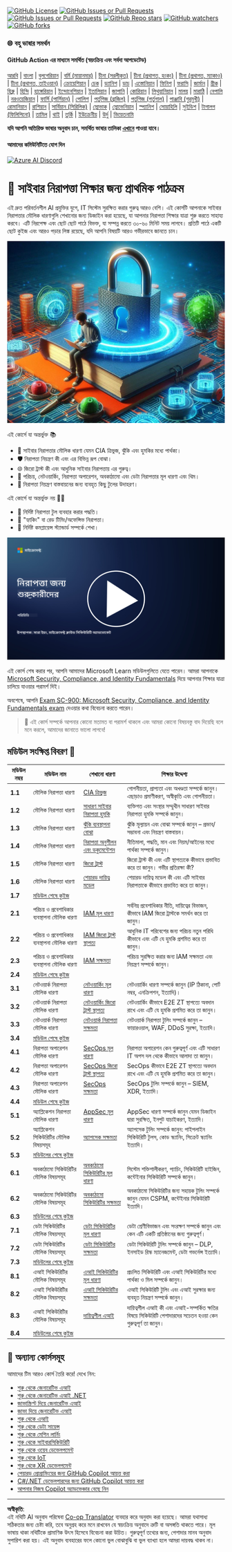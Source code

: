 <!--
CO_OP_TRANSLATOR_METADATA:
{
  "original_hash": "33e83c2beb28a1b6e031416624dc23aa",
  "translation_date": "2025-10-11T10:49:50+00:00",
  "source_file": "README.md",
  "language_code": "bn"
}
-->
[![GitHub License](https://img.shields.io/github/license/microsoft/Security-101)](https://github.com/microsoft/Security-101/blob/main/LICENSE)
[![GitHub Issues or Pull Requests](https://img.shields.io/github/issues-pr/microsoft/Security-101)](https://github.com/microsoft/Security-101/pulls)
[![GitHub Issues or Pull Requests](https://img.shields.io/github/issues/microsoft/Security-101)](https://github.com/microsoft/Security-101/issues)
[![GitHub Repo stars](https://img.shields.io/github/stars/microsoft/Security-101)](https://github.com/microsoft/Security-101/stargazers)
[![GitHub watchers](https://img.shields.io/github/watchers/microsoft/Security-101)](https://github.com/microsoft/Security-101/watchers)
[![GitHub forks](https://img.shields.io/github/forks/microsoft/Security-101)](https://github.com/microsoft/Security-101/forks)

### 🌐 বহু ভাষার সমর্থন

#### GitHub Action এর মাধ্যমে সমর্থিত (স্বয়ংক্রিয় এবং সর্বদা আপডেটেড)

<!-- CO-OP TRANSLATOR LANGUAGES TABLE START -->
[আরবি](../ar/README.md) | [বাংলা](./README.md) | [বুলগেরিয়ান](../bg/README.md) | [বর্মি (মায়ানমার)](../my/README.md) | [চীনা (সরলীকৃত)](../zh/README.md) | [চীনা (প্রথাগত, হংকং)](../hk/README.md) | [চীনা (প্রথাগত, ম্যাকাও)](../mo/README.md) | [চীনা (প্রথাগত, তাইওয়ান)](../tw/README.md) | [ক্রোয়েশিয়ান](../hr/README.md) | [চেক](../cs/README.md) | [ড্যানিশ](../da/README.md) | [ডাচ](../nl/README.md) | [এস্তোনিয়ান](../et/README.md) | [ফিনিশ](../fi/README.md) | [ফরাসি](../fr/README.md) | [জার্মান](../de/README.md) | [গ্রীক](../el/README.md) | [হিব্রু](../he/README.md) | [হিন্দি](../hi/README.md) | [হাঙ্গেরিয়ান](../hu/README.md) | [ইন্দোনেশিয়ান](../id/README.md) | [ইতালিয়ান](../it/README.md) | [জাপানি](../ja/README.md) | [কোরিয়ান](../ko/README.md) | [লিথুয়ানিয়ান](../lt/README.md) | [মালয়](../ms/README.md) | [মারাঠি](../mr/README.md) | [নেপালি](../ne/README.md) | [নরওয়েজিয়ান](../no/README.md) | [ফার্সি (পার্সিয়ান)](../fa/README.md) | [পোলিশ](../pl/README.md) | [পর্তুগিজ (ব্রাজিল)](../br/README.md) | [পর্তুগিজ (পর্তুগাল)](../pt/README.md) | [পাঞ্জাবি (গুরমুখী)](../pa/README.md) | [রোমানিয়ান](../ro/README.md) | [রাশিয়ান](../ru/README.md) | [সার্বিয়ান (সিরিলিক)](../sr/README.md) | [স্লোভাক](../sk/README.md) | [স্লোভেনিয়ান](../sl/README.md) | [স্প্যানিশ](../es/README.md) | [সোয়াহিলি](../sw/README.md) | [সুইডিশ](../sv/README.md) | [টাগালগ (ফিলিপিনো)](../tl/README.md) | [তামিল](../ta/README.md) | [থাই](../th/README.md) | [তুর্কি](../tr/README.md) | [ইউক্রেনীয়](../uk/README.md) | [উর্দু](../ur/README.md) | [ভিয়েতনামি](../vi/README.md)
<!-- CO-OP TRANSLATOR LANGUAGES TABLE END -->

**যদি আপনি অতিরিক্ত ভাষার অনুবাদ চান, সমর্থিত ভাষার তালিকা [এখানে](https://github.com/Azure/co-op-translator/blob/main/getting_started/supported-languages.md) পাওয়া যাবে।**

#### আমাদের কমিউনিটিতে যোগ দিন 
[![Azure AI Discord](https://dcbadge.limes.pink/api/server/kzRShWzttr)](https://discord.gg/kzRShWzttr)

# 🚀 সাইবার নিরাপত্তা শিক্ষার জন্য প্রাথমিক পাঠক্রম

এই দ্রুত পরিবর্তনশীল AI প্রযুক্তির যুগে, IT সিস্টেম সুরক্ষিত করার গুরুত্ব আরও বেশি। এই কোর্সটি আপনাকে সাইবার নিরাপত্তার মৌলিক ধারণাগুলি শেখানোর জন্য ডিজাইন করা হয়েছে, যা আপনার নিরাপত্তা শিক্ষার যাত্রা শুরু করতে সাহায্য করবে। এটি নিরপেক্ষ এবং ছোট ছোট পাঠে বিভক্ত, যা সম্পন্ন করতে ৩০-৬০ মিনিট সময় লাগবে। প্রতিটি পাঠে একটি ছোট কুইজ এবং আরও পড়ার লিঙ্ক রয়েছে, যদি আপনি বিষয়টি আরও গভীরভাবে জানতে চান।

![Cybersecurity for Beginners](../../translated_images/banner.cc5b05d7e5deed065123ba68678b48cbbfe411cb264c09cec64f58eda064a28a.bn.jpg)

এই কোর্সে যা অন্তর্ভুক্ত 📚

- 🔐 সাইবার নিরাপত্তার মৌলিক ধারণা যেমন CIA ত্রিভুজ, ঝুঁকি এবং হুমকির মধ্যে পার্থক্য।
- 🛡️ নিরাপত্তা নিয়ন্ত্রণ কী এবং এর বিভিন্ন রূপ বোঝা।
- 🌐 জিরো ট্রাস্ট কী এবং আধুনিক সাইবার নিরাপত্তায় এর গুরুত্ব।
- 🔑 পরিচয়, নেটওয়ার্কিং, নিরাপত্তা অপারেশন, অবকাঠামো এবং ডেটা নিরাপত্তার মূল ধারণা এবং থিম।
- 🔧 নিরাপত্তা নিয়ন্ত্রণ বাস্তবায়নের জন্য ব্যবহৃত কিছু টুলের উদাহরণ।

এই কোর্সে যা অন্তর্ভুক্ত নয় 🙅‍♂️

- 🚫 নির্দিষ্ট নিরাপত্তা টুল ব্যবহার করার পদ্ধতি।
- 🚫 "হ্যাকিং" বা রেড টিমিং/অফেন্সিভ নিরাপত্তা।
- 🚫 নির্দিষ্ট কমপ্লায়েন্স স্ট্যান্ডার্ড সম্পর্কে শেখা।

[![ভিডিও দেখুন](../../translated_images/intro_placeholder.f42382df518f233a1ea3cb1c82ae8f92732bc3ac4ac2b3138cb561d24ca91df5.bn.png)](https://learn-video.azurefd.net/vod/player?id=a0fe1cef-c064-4d59-97a9-e89e12a99b4d)

এই কোর্স শেষ করার পর, আপনি আমাদের Microsoft Learn মডিউলগুলিতে যেতে পারেন। আমরা আপনাকে [Microsoft Security, Compliance, and Identity Fundamentals](https://learn.microsoft.com/training/paths/describe-concepts-of-security-compliance-identity/?WT.mc_id=academic-96948-sayoung) দিয়ে আপনার শিক্ষার যাত্রা চালিয়ে যাওয়ার পরামর্শ দিই।

অবশেষে, আপনি [Exam SC-900: Microsoft Security, Compliance, and Identity Fundamentals exam](https://learn.microsoft.com/credentials/certifications/exams/sc-900/?WT.mc_id=academic-96948-sayoung) দেওয়ার কথা বিবেচনা করতে পারেন।

> 💁 এই কোর্স সম্পর্কে আপনার কোনো মতামত বা পরামর্শ থাকলে এবং আমরা কোনো বিষয়বস্তু বাদ দিয়েছি বলে মনে করলে, আমাদের জানাতে ভালো লাগবে!

## মডিউল সংক্ষিপ্ত বিবরণ 📝 
| **মডিউল নম্বর** | **মডিউল নাম**                           | **শেখানো ধারণা**                  | **শিক্ষার উদ্দেশ্য**                                                                                          |
|-------------------|-------------------------------------------|--------------------------------------|-----------------------------------------------------------------------------------------------------------------|
| **1.1**           | মৌলিক নিরাপত্তা ধারণা                   | [CIA ত্রিভুজ](https://github.com/microsoft/Security-101/blob/main/1.1%20The%20CIA%20triad%20and%20other%20key%20concepts.md)                        | গোপনীয়তা, প্রাপ্যতা এবং অখণ্ডতা সম্পর্কে জানুন। এছাড়াও প্রমাণীকরণ, অস্বীকৃতি এবং গোপনীয়তা। |
| **1.2**           | মৌলিক নিরাপত্তা ধারণা                   | [সাধারণ সাইবার নিরাপত্তা হুমকি](https://github.com/microsoft/Security-101/blob/main/1.2%20Common%20cybersecurity%20threats.md)        | ব্যক্তিগত এবং সংস্থার সম্মুখীন সাধারণ সাইবার নিরাপত্তা হুমকি সম্পর্কে জানুন।                             |
| **1.3**           | মৌলিক নিরাপত্তা ধারণা                   | [ঝুঁকি ব্যবস্থাপনা বোঝা](https://github.com/microsoft/Security-101/blob/main/1.3%20Understanding%20risk%20management.md)       | ঝুঁকি মূল্যায়ন এবং বোঝা সম্পর্কে জানুন – প্রভাব/সম্ভাবনা এবং নিয়ন্ত্রণ বাস্তবায়ন।                                                                                                               | |
| **1.4**           | মৌলিক নিরাপত্তা ধারণা                   | [নিরাপত্তা অনুশীলন এবং ডকুমেন্টেশন](https://github.com/microsoft/Security-101/blob/main/1.4%20Security%20practices%20and%20documentation.md) | নীতিমালা, পদ্ধতি, মান এবং নিয়ম/আইনের মধ্যে পার্থক্য সম্পর্কে জানুন।                         |
| **1.5**           | মৌলিক নিরাপত্তা ধারণা                   | [জিরো ট্রাস্ট](https://github.com/microsoft/Security-101/blob/main/1.5%20Zero%20trust.md)                           | জিরো ট্রাস্ট কী এবং এটি স্থাপত্যকে কীভাবে প্রভাবিত করে তা জানুন। গভীর প্রতিরক্ষা কী?                   |
| **1.6**           | মৌলিক নিরাপত্তা ধারণা                   | [শেয়ারড দায়িত্ব মডেল](https://github.com/microsoft/Security-101/blob/main/1.6%20Shared%20responsibility%20model.md)                           | শেয়ারড দায়িত্ব মডেল কী এবং এটি সাইবার নিরাপত্তাকে কীভাবে প্রভাবিত করে তা জানুন।                  |
| **1.7**           | [মডিউল শেষে কুইজ](https://github.com/microsoft/Security-101/blob/main/1.7%20End%20of%20module%20quiz.md)                        |                                      |                                                                                                                 |
| **2.1**           | পরিচয় ও প্রবেশাধিকার ব্যবস্থাপনা মৌলিক ধারণা | [IAM মূল ধারণা](https://github.com/microsoft/Security-101/blob/main/2.1%20IAM%20key%20concepts.md)                     | সর্বনিম্ন প্রবেশাধিকার নীতি, দায়িত্বের বিভাজন, কীভাবে IAM জিরো ট্রাস্টকে সমর্থন করে তা জানুন।               |
| **2.2**           | পরিচয় ও প্রবেশাধিকার ব্যবস্থাপনা মৌলিক ধারণা | [IAM জিরো ট্রাস্ট স্থাপত্য](https://github.com/microsoft/Security-101/blob/main/2.2%20IAM%20zero%20trust%20architecture.md)          | আধুনিক IT পরিবেশের জন্য পরিচয় নতুন পরিধি কীভাবে এবং এটি যে হুমকি প্রশমিত করে তা জানুন।          |
| **2.3**           | পরিচয় ও প্রবেশাধিকার ব্যবস্থাপনা মৌলিক ধারণা | [IAM সক্ষমতা](https://github.com/microsoft/Security-101/blob/main/2.3%20IAM%20capabilities.md)                     | পরিচয় সুরক্ষিত করার জন্য IAM সক্ষমতা এবং নিয়ন্ত্রণ সম্পর্কে জানুন।                                                  |
| **2.4**           | [মডিউল শেষে কুইজ](https://github.com/microsoft/Security-101/blob/main/2.4%20End%20of%20module%20quiz.md)                        |                                      |                                                                                                                 |
| **3.1**           | নেটওয়ার্ক নিরাপত্তা মৌলিক ধারণা             | [নেটওয়ার্কিং মূল ধারণা](https://github.com/microsoft/Security-101/blob/main/3.1%20Networking%20key%20concepts.md)              | নেটওয়ার্কিং ধারণা সম্পর্কে জানুন (IP ঠিকানা, পোর্ট নম্বর, এনক্রিপশন, ইত্যাদি)।                                 |
| **3.2**           | নেটওয়ার্ক নিরাপত্তা মৌলিক ধারণা             | [নেটওয়ার্কিং জিরো ট্রাস্ট স্থাপত্য](https://github.com/microsoft/Security-101/blob/main/3.2%20Networking%20zero%20trust%20architecture.md)   | নেটওয়ার্কিং কীভাবে E2E ZT স্থাপত্যে অবদান রাখে এবং এটি যে হুমকি প্রশমিত করে তা জানুন।                  |
| **3.3**           | নেটওয়ার্ক নিরাপত্তা মৌলিক ধারণা             | [নেটওয়ার্ক নিরাপত্তা সক্ষমতা](https://github.com/microsoft/Security-101/blob/main/3.3%20Network%20security%20capabilities.md)        | নেটওয়ার্ক নিরাপত্তা টুলিং সম্পর্কে জানুন – ফায়ারওয়াল, WAF, DDoS সুরক্ষা, ইত্যাদি।                                    |
| **3.4**           | [মডিউল শেষে কুইজ](https://github.com/microsoft/Security-101/blob/main/3.4%20End%20of%20module%20quiz.md)                        |                                      |                                                                                                                 |
| **4.1**           | নিরাপত্তা অপারেশন মৌলিক ধারণা          | [SecOps মূল ধারণা](https://github.com/microsoft/Security-101/blob/main/4.1%20SecOps%20key%20concepts.md)                  | নিরাপত্তা অপারেশন কেন গুরুত্বপূর্ণ এবং এটি সাধারণ IT অপস দল থেকে কীভাবে আলাদা তা জানুন।                  |
| **4.2**           | নিরাপত্তা অপারেশন মৌলিক ধারণা          | [SecOps জিরো ট্রাস্ট স্থাপত্য](https://github.com/microsoft/Security-101/blob/main/4.2%20SecOps%20zero%20trust%20architecture.md)       | SecOps কীভাবে E2E ZT স্থাপত্যে অবদান রাখে এবং এটি যে হুমকি প্রশমিত করে তা জানুন।                      |
| **4.3**           | নিরাপত্তা অপারেশন মৌলিক ধারণা          | [SecOps সক্ষমতা](https://github.com/microsoft/Security-101/blob/main/4.3%20SecOps%20capabilities.md)                  | SecOps টুলিং সম্পর্কে জানুন – SIEM, XDR, ইত্যাদি।                                                                    |
| **4.4**           | [মডিউল শেষে কুইজ](https://github.com/microsoft/Security-101/blob/main/4.4%20End%20of%20module%20quiz.md)                        |                                      |                                                                                                                 |
| **5.1**           | অ্যাপ্লিকেশন নিরাপত্তা মৌলিক ধারণা         | [AppSec মূল ধারণা](https://github.com/microsoft/Security-101/blob/main/5.1%20AppSec%20key%20concepts.md)                  | AppSec ধারণা সম্পর্কে জানুন যেমন ডিজাইন দ্বারা সুরক্ষিত, ইনপুট যাচাইকরণ, ইত্যাদি।                                    |
| **5.2**           | অ্যাপ্লিকেশন সিকিউরিটির মৌলিক বিষয়সমূহ         | [অ্যাপসেক সক্ষমতা](https://github.com/microsoft/Security-101/blob/main/5.2%20AppSec%20key%20capabilities.md)                  | অ্যাপসেক টুলিং সম্পর্কে জানুন: পাইপলাইন সিকিউরিটি টুলস, কোড স্ক্যানিং, সিক্রেট স্ক্যানিং ইত্যাদি।                       |
| **5.3**           | [মডিউলের শেষে কুইজ](https://github.com/microsoft/Security-101/blob/main/5.3%20End%20of%20module%20quiz.md)                        |                                      |                                                                                                                 |
| **6.1**           | অবকাঠামো সিকিউরিটির মৌলিক বিষয়সমূহ      | [অবকাঠামো সিকিউরিটির মূল ধারণা](https://github.com/microsoft/Security-101/blob/main/6.1%20Infrastructure%20security%20key%20concepts.md) | সিস্টেম শক্তিশালীকরণ, প্যাচিং, সিকিউরিটি হাইজিন, কন্টেইনার সিকিউরিটি সম্পর্কে জানুন।                                  |
| **6.2**           | অবকাঠামো সিকিউরিটির মৌলিক বিষয়সমূহ      | [অবকাঠামো সিকিউরিটির সক্ষমতা](https://github.com/microsoft/Security-101/blob/main/6.2%20Infrastructure%20security%20capabilities.md) | অবকাঠামো সিকিউরিটির জন্য সহায়ক টুলিং সম্পর্কে জানুন যেমন CSPM, কন্টেইনার সিকিউরিটি ইত্যাদি।            |
| **6.3**           | [মডিউলের শেষে কুইজ](https://github.com/microsoft/Security-101/blob/main/6.3%20End%20of%20module%20quiz.md)                        |                                      |                                                                                                                 |
| **7.1**           | ডেটা সিকিউরিটির মৌলিক বিষয়সমূহ                | [ডেটা সিকিউরিটির মূল ধারণা](https://github.com/microsoft/Security-101/blob/main/7.1%20Data%20security%20key%20concepts.md)           | ডেটা শ্রেণীবিভাজন এবং সংরক্ষণ সম্পর্কে জানুন এবং কেন এটি একটি প্রতিষ্ঠানের জন্য গুরুত্বপূর্ণ।                     |
| **7.2**           | ডেটা সিকিউরিটির মৌলিক বিষয়সমূহ                | [ডেটা সিকিউরিটির সক্ষমতা](https://github.com/microsoft/Security-101/blob/main/7.2%20Data%20security%20capabilities.md)           | ডেটা সিকিউরিটি টুলিং সম্পর্কে জানুন – DLP, ইনসাইড রিস্ক ম্যানেজমেন্ট, ডেটা গভর্নেন্স ইত্যাদি।                          |
| **7.3**           | [মডিউলের শেষে কুইজ](https://github.com/microsoft/Security-101/blob/main/7.3%20End%20of%20module%20quiz.md)                        |
| **8.1**           | এআই সিকিউরিটির মৌলিক বিষয়সমূহ                | [এআই সিকিউরিটির মূল ধারণা](https://github.com/microsoft/Security-101/blob/main/8.1%20AI%20security%20key%20concepts.md)          | প্রচলিত সিকিউরিটি এবং এআই সিকিউরিটির মধ্যে পার্থক্য ও মিল সম্পর্কে জানুন।                 |
| **8.2**           | এআই সিকিউরিটির মৌলিক বিষয়সমূহ                | [এআই সিকিউরিটির সক্ষমতা](https://github.com/microsoft/Security-101/blob/main/8.2%20AI%20security%20capabilities.md)           | এআই সিকিউরিটি টুলিং এবং এআই সুরক্ষার জন্য ব্যবহৃত নিয়ন্ত্রণ সম্পর্কে জানুন।                         |
| **8.3**           | এআই সিকিউরিটির মৌলিক বিষয়সমূহ                | [দায়িত্বশীল এআই](https://github.com/microsoft/Security-101/blob/main/8.3%20Responsible%20AI.md)          | দায়িত্বশীল এআই কী এবং এআই-সম্পর্কিত ক্ষতির বিষয়ে সিকিউরিটি পেশাদারদের সচেতন হওয়া কেন গুরুত্বপূর্ণ তা জানুন।                          |
| **8.4**           | [মডিউলের শেষে কুইজ](https://github.com/microsoft/Security-101/blob/main/8.4%20End%20of%20module%20quiz.md)     

## 🎒 অন্যান্য কোর্সসমূহ 

আমাদের টিম আরও কোর্স তৈরি করে! দেখে নিন:

- [শুরু থেকে জেনারেটিভ এআই](https://aka.ms/genai-beginners)
- [শুরু থেকে জেনারেটিভ এআই .NET](https://github.com/microsoft/Generative-AI-for-beginners-dotnet)
- [জাভাস্ক্রিপ্ট দিয়ে জেনারেটিভ এআই](https://github.com/microsoft/generative-ai-with-javascript)
- [জাভা দিয়ে জেনারেটিভ এআই](https://github.com/microsoft/Generative-AI-for-beginners-java)
- [শুরু থেকে এআই](https://aka.ms/ai-beginners)
- [শুরু থেকে ডেটা সায়েন্স](https://aka.ms/datascience-beginners)
- [শুরু থেকে মেশিন লার্নিং](https://aka.ms/ml-beginners)
- [শুরু থেকে সাইবারসিকিউরিটি](https://github.com/microsoft/Security-101) 
- [শুরু থেকে ওয়েব ডেভেলপমেন্ট](https://aka.ms/webdev-beginners)
- [শুরু থেকে IoT](https://aka.ms/iot-beginners)
- [শুরু থেকে XR ডেভেলপমেন্ট](https://github.com/microsoft/xr-development-for-beginners)
- [পেয়ারড প্রোগ্রামিংয়ের জন্য GitHub Copilot আয়ত্ত করা](https://github.com/microsoft/Mastering-GitHub-Copilot-for-Paired-Programming)
- [C#/.NET ডেভেলপারদের জন্য GitHub Copilot আয়ত্ত করা](https://github.com/microsoft/mastering-github-copilot-for-dotnet-csharp-developers)
- [আপনার নিজস্ব Copilot অ্যাডভেঞ্চার বেছে নিন](https://github.com/microsoft/CopilotAdventures)

---

**অস্বীকৃতি**:  
এই নথিটি AI অনুবাদ পরিষেবা [Co-op Translator](https://github.com/Azure/co-op-translator) ব্যবহার করে অনুবাদ করা হয়েছে। আমরা যথাসাধ্য সঠিকতার জন্য চেষ্টা করি, তবে অনুগ্রহ করে মনে রাখবেন যে স্বয়ংক্রিয় অনুবাদে ত্রুটি বা অসঙ্গতি থাকতে পারে। মূল ভাষায় থাকা নথিটিকে প্রামাণিক উৎস হিসেবে বিবেচনা করা উচিত। গুরুত্বপূর্ণ তথ্যের জন্য, পেশাদার মানব অনুবাদ সুপারিশ করা হয়। এই অনুবাদ ব্যবহারের ফলে কোনো ভুল বোঝাবুঝি বা ভুল ব্যাখ্যা হলে আমরা দায়বদ্ধ থাকব না।
